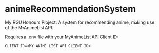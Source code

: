 # animeRecommendationSystem
My RGU Honours Project: A system for recommending anime, making use of the MyAnimeList API.

Requires a .env file with your MyAnimeList API Client ID:
```.env
CLIENT_ID=<MY ANIME LIST API CLIENT ID>
```

